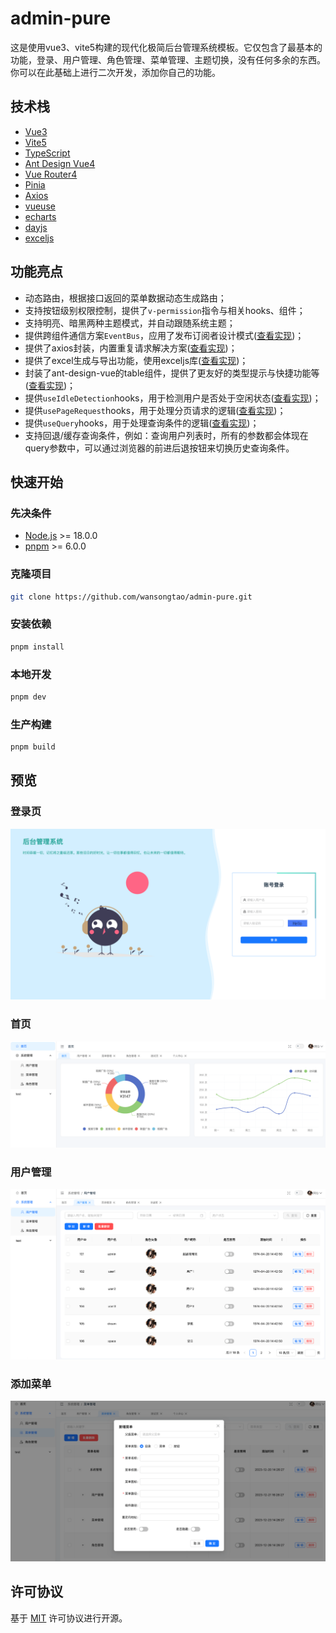 # admin-pure

这是使用vue3、vite5构建的现代化极简后台管理系统模板。它仅包含了最基本的功能，登录、用户管理、角色管理、菜单管理、主题切换，没有任何多余的东西。你可以在此基础上进行二次开发，添加你自己的功能。

## 技术栈

- [Vue3](https://v3.cn.vuejs.org/)
- [Vite5](https://vitejs.dev/)
- [TypeScript](https://www.typescriptlang.org/)
- [Ant Design Vue4](https://next.antdv.com/components/overview-cn/)
- [Vue Router4](https://router.vuejs.org/zh/)
- [Pinia](https://pinia.esm.dev/)
- [Axios](https://axios-http.com/)
- [vueuse](https://vueuse.org/)
- [echarts](https://echarts.apache.org/zh/index.html)
- [dayjs](https://day.js.org/zh-CN/)
- [exceljs](https://github.com/exceljs/exceljs/blob/HEAD/README_zh.md)

## 功能亮点

- 动态路由，根据接口返回的菜单数据动态生成路由；
- 支持按钮级别权限控制，提供了`v-permission`指令与相关hooks、组件；
- 支持明亮、暗黑两种主题模式，并自动跟随系统主题；
- 提供跨组件通信方案`EventBus`，应用了发布订阅者设计模式([查看实现](./src/event/eventBus.ts))；
- 提供了axios封装，内置重复请求解决方案([查看实现](./src/utils/request.ts))；
- 提供了excel生成与导出功能，使用exceljs库([查看实现](./src/plugins/excel.ts))；
- 封装了ant-design-vue的table组件，提供了更友好的类型提示与快捷功能等([查看实现](./src/components/BaseTable/index.vue))；
- 提供`useIdleDetection`hooks，用于检测用户是否处于空闲状态([查看实现](./src/hooks/useIdleDetection.ts))；
- 提供`usePageRequest`hooks，用于处理分页请求的逻辑([查看实现](./src/hooks/usePageRequest.ts))；
- 提供`useQuery`hooks，用于处理查询条件的逻辑([查看实现](./src/hooks/useQuery.ts))；
- 支持回退/缓存查询条件，例如：查询用户列表时，所有的参数都会体现在query参数中，可以通过浏览器的前进后退按钮来切换历史查询条件。

## 快速开始

### 先决条件

- [Node.js](https://nodejs.org/en/) >= 18.0.0
- [pnpm](https://pnpm.io/zh/) >= 6.0.0

### 克隆项目

```sh
git clone https://github.com/wansongtao/admin-pure.git
```

### 安装依赖

```sh
pnpm install
```

### 本地开发

```sh
pnpm dev
```

### 生产构建

```sh
pnpm build
```

## 预览

### 登录页

![登录页](./docs/login.png)

### 首页

![首页](./docs/home.png)

### 用户管理

![用户管理](./docs/user.png)

### 添加菜单

![添加菜单](./docs/menu.png)

## 许可协议

基于 [MIT](./LICENSE) 许可协议进行开源。

